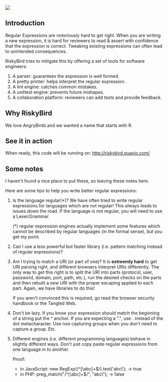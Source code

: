 ![](http://imgs.xkcd.com/comics/regular_expressions.png "")

Introduction
------------
Regular Expressions are notoriously hard to get right. When you are writing a new expression, it
is hard for reviewers to read & assert with confidence that the expression is correct. Tweaking
existing expressions can often lead to unintended consequences.

RiskyBird tries to mitigate this by offering a set of tools for software engineers:

1.  A parser: guarantees the expression is well formed.
2.  A pretty printer: helps interpret the regular expression.
3.  A lint engine: catches common mistakes.
4.  A unittest engine: prevents future mishapes.
5.  A collaboration platform: reviewers can add tests and provide feedback.


Why RiskyBird
-------------
We love AngryBirds and we wanted a name that starts with R.


See it in action
----------------
When ready, this code will be running on: http://riskybird.quaxio.com/


Some notes
----------
I haven't found a nice place to put these, so leaving these notes here.

Here are some tips to help you write better regular expressions:

1.  Is the language regular(*)? We have often tried to write regular expressions for languages which are not regular! This
    always leads to issues down the road. If the language is not regular, you will need to use a Lexer/Grammar.

    (*) regular expression engines actually implement some features which cannot be described by regular languages (in the
    formal sense), but you get my point.

2.  Can I use a less powerful but faster library (i.e. pattern matching instead of regular expressions)?

3.  Am I trying to match a URI (or part of one)? It is **extreemly hard** to get URI parsing right, and different
    browsers interpret URIs differently. The only way to get this right is to split the URI into parts (protocol,
    user, password, domain, port, path, etc.), run the desired checks on the parts and then rebuilt a new URI with
    the proper escaping applied to each part. Again, we have libraries to do this!

    If you aren't convinced this is required, go read the browser security handbook or the Tangled Web.

4.  Don't be lazy. If you know your expression should match the beginning of a string put the ^ anchor. If you
    are expecting a ".", use \. instead of the dot metacharacter. Use non capturing groups when you don't need
    to capture a group. Etc.

5.  Different engines (i.e. different programming languages) behave in slightly different ways. Don't just
    copy paste regular expressions from one language in to another.

    Proof:
    - in JavaScript: new RegExp(/^[\\abc]+$/).test('abc\\'); → true
    - in PHP: preg_match("/^[\\abc]+$/", "abc\\"); → false
